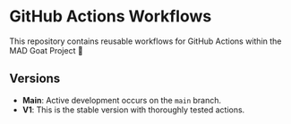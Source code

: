 # GitHub Actions Workflows
This repository contains reusable workflows for GitHub Actions within the MAD Goat Project 🐐

## Versions
- **Main**: Active development occurs on the `main` branch.
- **V1**: This is the stable version with thoroughly tested actions.
